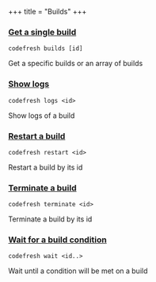 +++
title = "Builds"
+++

### [Get a single build](get-a-single-build)
`codefresh builds [id]`

Get a specific builds or an array of builds

### [Show logs](show-logs)
`codefresh logs <id>`

Show logs of a build

### [Restart a build](restart-a-build)
`codefresh restart <id>`

Restart a build by its id

### [Terminate a build](terminate-a-build)
`codefresh terminate <id>`

Terminate a build by its id

### [Wait for a build condition](wait-for-a-build-condition)
`codefresh wait <id..>`

Wait until a condition will be met on a build

